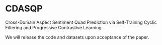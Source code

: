 # CDASQP
Cross-Domain Aspect Sentiment Quad Prediction via Self-Training Cyclic Filtering and Progressive Contrastive Learning

We will release the code and datasets upon acceptance of the paper.
